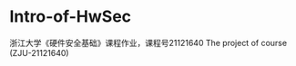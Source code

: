# Intro-of-HwSec
浙江大学《硬件安全基础》课程作业，课程号21121640
The project of course <Introduction of hardware security> (ZJU-21121640)
